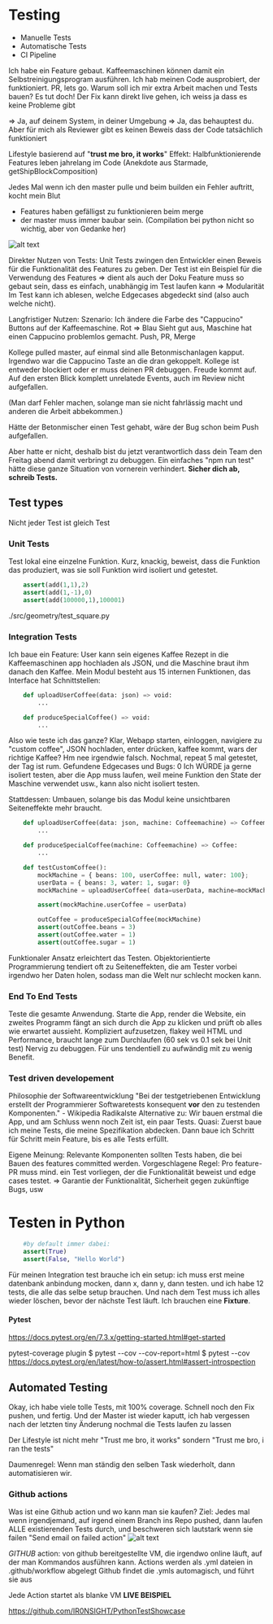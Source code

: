 # Testing
- Manuelle Tests
- Automatische Tests
- CI Pipeline

Ich habe ein Feature gebaut.
Kaffeemaschinen können damit ein Selbstreinigungsprogram ausführen.
Ich hab meinen Code ausprobiert, der funktioniert. PR, lets go.
Warum soll ich mir extra Arbeit machen und Tests bauen? Es tut doch!
Der Fix kann direkt live gehen, ich weiss ja dass es keine Probleme gibt

=> Ja, auf deinem System, in deiner Umgebung
=> Ja, das behauptest du. Aber für mich als Reviewer gibt es keinen Beweis dass der Code tatsächlich funktioniert

Lifestyle basierend auf "__trust me bro, it works__"
Effekt: Halbfunktionierende Features leben jahrelang im Code
(Anekdote aus Starmade, getShipBlockComposition)

Jedes Mal wenn ich den master pulle und beim builden ein Fehler auftritt, kocht mein Blut
- Features haben gefälligst zu funktionieren beim merge
- der master muss immer baubar sein. (Compilation bei python nicht so wichtig, aber von Gedanke her)

![alt text](pushed_fix_try_again.png "Rah")


Direkter Nutzen von Tests:
Unit Tests zwingen den Entwickler einen Beweis für die Funktionalität des Features zu geben.
Der Test ist ein Beispiel für die Verwendung des Features
    => dient als auch der Doku 
Feature muss so gebaut sein, dass es einfach, unabhängig im Test laufen kann => Modularität
Im Test kann ich ablesen, welche Edgecases abgedeckt sind (also auch welche nicht).

Langfristiger Nutzen:
Szenario:
Ich ändere die Farbe des "Cappucino" Buttons auf der Kaffeemaschine.
Rot => Blau
Sieht gut aus, Maschine hat einen Cappucino problemlos gemacht.
Push, PR, Merge

Kollege pulled master, auf einmal sind alle Betonmischanlagen kapput.
Irgendwo war die Cappucino Taste an die dran gekoppelt.
Kollege ist entweder blockiert oder er muss deinen PR debuggen.
Freude kommt auf.
Auf den ersten Blick komplett unrelatede Events, auch im Review nicht aufgefallen.

(Man darf Fehler machen, solange man sie nicht fahrlässig macht und anderen die Arbeit abbekommen.)

Hätte der Betonmischer einen Test gehabt, wäre der Bug schon beim Push aufgefallen.

Aber hatte er nicht, deshalb bist du jetzt verantwortlich dass dein Team den Freitag abend damit verbringt zu debuggen.
Ein einfaches "npm run test" hätte diese ganze Situation von vornerein verhindert.
 __Sicher dich ab, schreib Tests.__

## Test types
Nicht jeder Test ist gleich Test
### Unit Tests
Test lokal eine einzelne Funktion.
Kurz, knackig, beweist, dass die Funktion das produziert, was sie soll
Funktion wird isoliert und getestet.
```py 
    assert(add(1,1),2)
    assert(add(1,-1),0) 
    assert(add(100000,1),100001)
```
./src/geometry/test_square.py

### Integration Tests
Ich baue ein Feature: User kann sein eigenes Kaffee Rezept in die Kaffeemaschinen app hochladen als JSON, und die Maschine braut ihm danach den Kaffee.
Mein Modul besteht aus 15 internen Funktionen, das Interface hat Schnittstellen: 
```py
    def uploadUserCoffee(data: json) => void:
        ...

    def produceSpecialCoffee() => void:
        ...
```
Also wie teste ich das ganze? Klar, Webapp starten, einloggen, navigiere zu "custom coffee", JSON hochladen, enter drücken, kaffee kommt, wars der richtige Kaffee? Hm nee irgendwie falsch.
Nochmal, repeat
5 mal getestet, der Tag ist rum. Gefundene Edgecases und Bugs: 0
Ich WÜRDE ja gerne isoliert testen, aber die App muss laufen, weil meine Funktion den State der Maschine verwendet usw., kann also nicht isoliert testen.

Stattdessen:
Umbauen, solange bis das Modul keine unsichtbaren Seiteneffekte mehr braucht.
```py
    def uploadUserCoffee(data: json, machine: Coffeemachine) => Coffeemachine:
        ...

    def produceSpecialCoffee(machine: Coffeemachine) => Coffee:
        ...

    def testCustomCoffee():
        mockMachine = { beans: 100, userCoffee: null, water: 100};
        userData = { beans: 3, water: 1, sugar: 0}
        mockMachine = uploadUserCoffee( data=userData, machine=mockMachine)

        assert(mockMachine.userCoffee = userData)

        outCoffee = produceSpecialCoffee(mockMachine)
        assert(outCoffee.beans = 3)
        assert(outCoffee.water = 1)
        assert(outCoffee.sugar = 1)
```
Funktionaler Ansatz erleichtert das Testen.
Objektorientierte Programmierung tendiert oft zu Seiteneffekten, die am Tester vorbei irgendwo her Daten holen, sodass man die Welt nur schlecht mocken kann.


### End To End Tests
Teste die gesamte Anwendung.
Starte die App, render die Website, ein zweites Programm fängt an sich durch die App zu klicken und prüft ob alles wie erwartet aussieht.
Kompliziert aufzusetzen, flakey weil HTML und Performance, braucht lange zum Durchlaufen (60 sek vs 0.1 sek bei Unit test)
Nervig zu debuggen.
Für uns tendentiell zu aufwändig mit zu wenig Benefit.

### Test driven developement
Philosophie der Softwareentwicklung
"Bei der testgetriebenen Entwicklung erstellt der Programmierer Softwaretests konsequent __vor__ den zu testenden Komponenten." - Wikipedia
Radikalste Alternative zu: Wir bauen erstmal die App, und am Schluss wenn noch Zeit ist, ein paar Tests.
Quasi: Zuerst baue ich meine Tests, die meine Spezifikation abdecken.
Dann baue ich Schritt für Schritt mein Feature, bis es alle Tests erfüllt.

Eigene Meinung: Relevante Komponenten sollten Tests haben, die bei Bauen des features committed werden.
Vorgeschlagene Regel: Pro feature-PR muss mind. ein Test vorliegen, der die Funktionalität beweist und edge cases testet.
=> Garantie der Funktionalität, Sicherheit gegen zukünftige Bugs, usw

# Testen in Python
```py
    #by default immer dabei:
    assert(True)
    assert(False, "Hello World")
```

Für meinen Integration test brauche ich ein setup:
ich muss erst meine datenbank anbindung mocken, dann x, dann y, dann testen.
und ich habe 12 tests, die alle das selbe setup brauchen.
Und nach dem Test muss ich alles wieder löschen, bevor der nächste Test läuft.
Ich brauchen eine __Fixture__.
#### Pytest
https://docs.pytest.org/en/7.3.x/getting-started.html#get-started

pytest-coverage plugin
$ pytest --cov --cov-report=html
$ pytest --cov
https://docs.pytest.org/en/latest/how-to/assert.html#assert-introspection


## Automated Testing
Okay, ich habe viele tolle Tests, mit 100% coverage.
Schnell noch den Fix pushen, und fertig.
Und der Master ist wieder kaputt, ich hab vergessen nach der letzten tiny Änderung nochmal die Tests laufen zu lassen

Der Lifestyle ist nicht mehr
"Trust me bro, it works"
sondern
"Trust me bro, i ran the tests"

Daumenregel: Wenn man ständig den selben Task wiederholt, dann automatisieren wir.
### Github actions
Was ist eine Github action und wo kann man sie kaufen?
Ziel: Jedes mal wenn irgendjemand, auf irgend einem Branch ins Repo pushed, dann laufen ALLE existierenden Tests durch, und beschweren sich lautstark wenn sie failen
"Send email on failed action"
![alt text](failed_runs.png "Insanity")

_GITHUB_ action:
von github bereitgestellte VM, die irgendwo online läuft, auf der man Kommandos ausführen kann.
Actions werden als .yml dateien in .github/workflow abgelegt
Github findet die .ymls automagisch, und führt sie aus

Jede Action startet als blanke VM
__LIVE BEISPIEL__

https://github.com/IR0NSIGHT/PythonTestShowcase